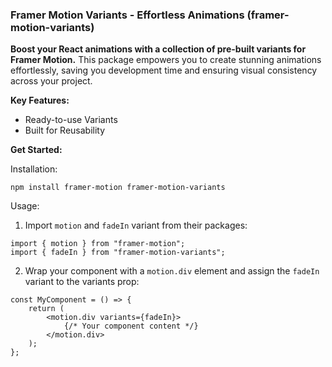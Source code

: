 ### **Framer Motion Variants - Effortless Animations (framer-motion-variants)**

**Boost your React animations with a collection of pre-built variants for Framer Motion.** This package empowers you to create stunning animations effortlessly, saving you development time and ensuring visual consistency across your project.

**Key Features:**

-   Ready-to-use Variants
-   Built for Reusability

**Get Started:**

Installation:

```console
npm install framer-motion framer-motion-variants
```

Usage:

1. Import `motion` and `fadeIn` variant from their packages:

```tsx
import { motion } from "framer-motion";
import { fadeIn } from "framer-motion-variants";
```

2. Wrap your component with a `motion.div` element and assign the `fadeIn` variant to the variants prop:

```tsx
const MyComponent = () => {
	return (
		<motion.div variants={fadeIn}>
			{/* Your component content */}
		</motion.div>
	);
};
```

